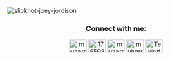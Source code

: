 
![slipknot-joey-jordison](https://user-images.githubusercontent.com/85758996/234059538-47b29c55-c26c-4367-ab15-1a0b5cde28fe.gif)



<h3 align="center">Connect with me:</h3>
<p align="center">
<a href="https://twitter.com/muharremtknn" target="blank"><img align="center" src="https://raw.githubusercontent.com/rahuldkjain/github-profile-readme-generator/master/src/images/icons/Social/twitter.svg" alt="muharremtknn" height="30" width="40" /></a>
<a href="https://stackoverflow.com/users/17659810" target="blank"><img align="center" src="https://raw.githubusercontent.com/rahuldkjain/github-profile-readme-generator/master/src/images/icons/Social/stack-overflow.svg" alt="17659810" height="30" width="40" /></a>
<a href="https://instagram.com/muharremtknn" target="blank"><img align="center" src="https://raw.githubusercontent.com/rahuldkjain/github-profile-readme-generator/master/src/images/icons/Social/instagram.svg" alt="muharremtknn" height="30" width="40" /></a>
<a href="https://www.hackerrank.com/muharremtknn" target="blank"><img align="center" src="https://raw.githubusercontent.com/rahuldkjain/github-profile-readme-generator/master/src/images/icons/Social/hackerrank.svg" alt="muharremtknn" height="30" width="40" /></a>
<a href="https://discord.gg/Tekin#6019" target="blank"><img align="center" src="https://raw.githubusercontent.com/rahuldkjain/github-profile-readme-generator/master/src/images/icons/Social/discord.svg" alt="Tekin#6019" height="30" width="40" /></a>
</p>





